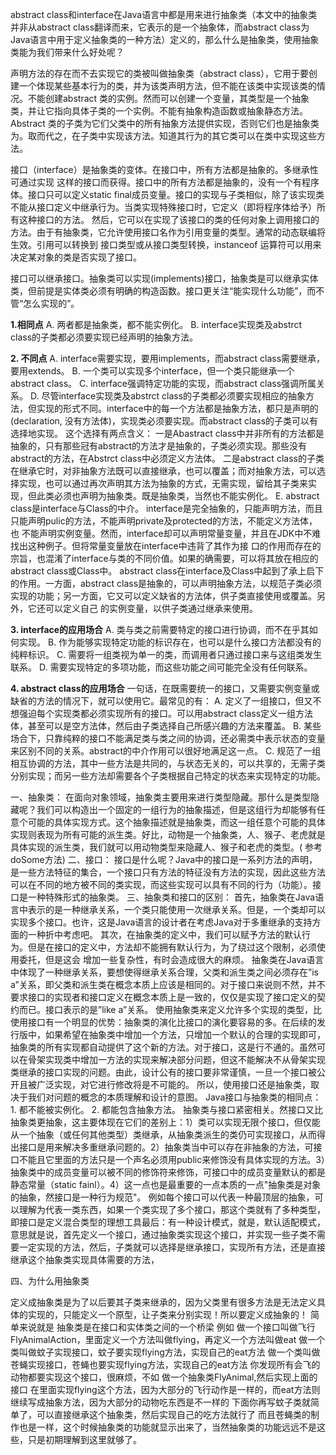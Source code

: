 abstract class和interface在Java语言中都是用来进行抽象类（本文中的抽象类并非从abstract class翻译而来，它表示的是一个抽象体，而abstract class为Java语言中用于定义抽象类的一种方法）定义的，那么什么是抽象类，使用抽象类能为我们带来什么好处呢？

声明方法的存在而不去实现它的类被叫做抽象类（abstract class），它用于要创建一个体现某些基本行为的类，并为该类声明方法，但不能在该类中实现该类的情况。不能创建abstract 类的实例。然而可以创建一个变量，其类型是一个抽象类，并让它指向具体子类的一个实例。不能有抽象构造函数或抽象静态方法。Abstract 类的子类为它们父类中的所有抽象方法提供实现，否则它们也是抽象类为。取而代之，在子类中实现该方法。知道其行为的其它类可以在类中实现这些方法。

接口（interface）是抽象类的变体。在接口中，所有方法都是抽象的。多继承性可通过实现 这样的接口而获得。接口中的所有方法都是抽象的，没有一个有程序体。接口只可以定义static final成员变量。接口的实现与子类相似，除了该实现类不能从接口定义中继承行为。当类实现特殊接口时，它定义（即将程序体给予）所有这种接口的方法。 然后，它可以在实现了该接口的类的任何对象上调用接口的方法。由于有抽象类，它允许使用接口名作为引用变量的类型。通常的动态联编将生效。引用可以转换到 接口类型或从接口类型转换，instanceof 运算符可以用来决定某对象的类是否实现了接口。

接口可以继承接口。抽象类可以实现(implements)接口，抽象类是可以继承实体类，但前提是实体类必须有明确的构造函数。接口更关注“能实现什么功能”，而不管“怎么实现的”。

**1.相同点**
 A. 两者都是抽象类，都不能实例化。
 B. interface实现类及abstrct class的子类都必须要实现已经声明的抽象方法。

**2. 不同点**
 A. interface需要实现，要用implements，而abstract class需要继承，要用extends。
 B. 一个类可以实现多个interface，但一个类只能继承一个abstract class。
 C. interface强调特定功能的实现，而abstract class强调所属关系。
 D. 尽管interface实现类及abstrct class的子类都必须要实现相应的抽象方法，但实现的形式不同。interface中的每一个方法都是抽象方法，都只是声明的 (declaration, 没有方法体)，实现类必须要实现。而abstract class的子类可以有选择地实现。
 这个选择有两点含义：
  一是Abastract class中并非所有的方法都是抽象的，只有那些冠有abstract的方法才是抽象的，子类必须实现。那些没有abstract的方法，在Abstrct class中必须定义方法体。
  二是abstract class的子类在继承它时，对非抽象方法既可以直接继承，也可以覆盖；而对抽象方法，可以选择实现，也可以通过再次声明其方法为抽象的方式，无需实现，留给其子类来实现，但此类必须也声明为抽象类。既是抽象类，当然也不能实例化。
 E. abstract class是interface与Class的中介。
 interface是完全抽象的，只能声明方法，而且只能声明pulic的方法，不能声明private及protected的方法，不能定义方法体，也 不能声明实例变量。然而，interface却可以声明常量变量，并且在JDK中不难找出这种例子。但将常量变量放在interface中违背了其作为接 口的作用而存在的宗旨，也混淆了interface与类的不同价值。如果的确需要，可以将其放在相应的abstract class或Class中。
 abstract class在interface及Class中起到了承上启下的作用。一方面，abstract class是抽象的，可以声明抽象方法，以规范子类必须实现的功能；另一方面，它又可以定义缺省的方法体，供子类直接使用或覆盖。另外，它还可以定义自己 的实例变量，以供子类通过继承来使用。

**3. interface的应用场合**
 A. 类与类之前需要特定的接口进行协调，而不在乎其如何实现。
 B. 作为能够实现特定功能的标识存在，也可以是什么接口方法都没有的纯粹标识。
 C. 需要将一组类视为单一的类，而调用者只通过接口来与这组类发生联系。
 D. 需要实现特定的多项功能，而这些功能之间可能完全没有任何联系。

**4. abstract class的应用场合**
 一句话，在既需要统一的接口，又需要实例变量或缺省的方法的情况下，就可以使用它。最常见的有：
 A. 定义了一组接口，但又不想强迫每个实现类都必须实现所有的接口。可以用abstract class定义一组方法体，甚至可以是空方法体，然后由子类选择自己所感兴趣的方法来覆盖。
 B. 某些场合下，只靠纯粹的接口不能满足类与类之间的协调，还必需类中表示状态的变量来区别不同的关系。abstract的中介作用可以很好地满足这一点。
 C. 规范了一组相互协调的方法，其中一些方法是共同的，与状态无关的，可以共享的，无需子类分别实现；而另一些方法却需要各个子类根据自己特定的状态来实现特定的功能。



一、抽象类： 
在面向对象领域，抽象类主要用来进行类型隐藏。那什么是类型隐藏呢？我们可以构造出一个固定的一组行为的抽象描述，但是这组行为却能够有任意个可能的具体实现方式。这个抽象描述就是抽象类，而这一组任意个可能的具体实现则表现为所有可能的派生类。好比，动物是一个抽象类，人、猴子、老虎就是具体实现的派生类，我们就可以用动物类型来隐藏人、猴子和老虎的类型。( 参考doSome方法)
         二、接口： 
接口是什么呢？Java中的接口是一系列方法的声明，是一些方法特征的集合，一个接口只有方法的特征没有方法的实现，因此这些方法可以在不同的地方被不同的类实现，而这些实现可以具有不同的行为（功能）。接口是一种特殊形式的抽象类。
          三、抽象类和接口的区别： 
首先，抽象类在Java语言中表示的是一种继承关系，一个类只能使用一次继承关系。但是，一个类却可以实现多个接口。也许，这是Java语言的设计者在考虑Java对于多重继承的支持方面的一种折中考虑吧。 其次，在抽象类的定义中，我们可以赋予方法的默认行为。但是在接口的定义中，方法却不能拥有默认行为，为了绕过这个限制，必须使用委托，但是这会 增加一些复杂性，有时会造成很大的麻烦。 抽象类在Java语言中体现了一种继承关系，要想使得继承关系合理，父类和派生类之间必须存在”is a”关系，即父类和派生类在概念本质上应该是相同的。对于接口来说则不然，并不要求接口的实现者和接口定义在概念本质上是一致的，仅仅是实现了接口定义的契约而已。接口表示的是”like a”关系。 使用抽象类来定义允许多个实现的类型，比使用接口有一个明显的优势：抽象类的演化比接口的演化要容易的多。在后续的发行版中，如果希望在抽象类中增加一个方法，只增加一个默认的合理的实现即可，抽象类的所有实现都自动提供了这个新的方法。对于接口，这是行不通的。虽然可以在骨架实现类中增加一方法的实现来解决部分问题，但这不能解决不从骨架实现类继承的接口实现的问题。由此，设计公有的接口要非常谨慎，一旦一个接口被公开且被广泛实现，对它进行修改将是不可能的。 所以，使用接口还是抽象类，取决于我们对问题的概念的本质理解和设计的意图。 
    Java接口与抽象类的相同点： 
       1. 都不能被实例化。 
       2. 都能包含抽象方法。 
抽象类与接口紧密相关。然接口又比抽象类更抽象，这主要体现在它们的差别上：1）类可以实现无限个接口，但仅能从一个抽象（或任何其他类型）类继承，从抽象类派生的类仍可实现接口，从而得出接口是用来解决多重继承问题的。2）抽象类当中可以存在非抽象的方法，可接口不能且它里面的方法只是一个声名必须用public来修饰没有具体实现的方法。3）抽象类中的成员变量可以被不同的修饰符来修饰，可接口中的成员变量默认的都是静态常量（static fainl）。4）这一点也是最重要的一点本质的一点"抽象类是对象的抽象，然接口是一种行为规范"。 
例如每个接口可以代表一种最顶层的抽象，可以理解为代表一类东西，如果一个类实现了多个接口，那这个类就有了多种类型，即接口是定义混合类型的理想工具最后：有一种设计模式，就是，默认适配模式，意思就是说，首先定义一个接口，通过抽象类实现这个接口，并实现一些子类不需要一定实现的方法，然后，子类就可以选择是继承接口，实现所有方法，还是直接继承这个抽象类实现具体需要的方法， 

四、为什么用抽象类


定义成抽象类是为了以后要其子类来继承的，因为父类里有很多方法是无法定义具体的实现的，只能定义一个原型，让子类来分别实现！所以要定义成抽象的！
简单来说就是
抽象类是在接口和实体类之间的一个桥梁 
例如 
做一个接口叫做飞行FlyAnimalAction，里面定义一个方法叫做flying，再定义一个方法叫做eat 
做一个类叫做蚊子实现接口，蚊子要实现flying方法，实现自己的eat方法 
做一个类叫做苍蝇实现接口，苍蝇也要实现flying方法，实现自己的eat方法 
你发现所有会飞的动物都要实现这个接口，很麻烦，不如 
做一个抽象类FlyAnimal,然后实现上面的接口 
在里面实现flying这个方法，因为大部分的飞行动作是一样的，而eat方法则继续写成抽象方法，因为大部分的动物吃东西是不一样的 
下面你再写蚊子类就简单了，可以直接继承这个抽象类，然后实现自己的吃方法就行了 
而且苍蝇类的制作也是一样，这个时候抽象类的功能就显示出来了，当然抽象类的功能远远不是这些，只是初期理解到这里就够了。
